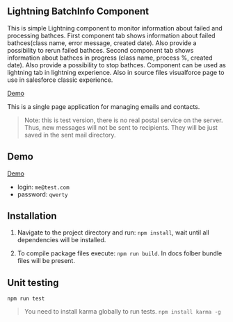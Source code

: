 ## Lightning BatchInfo Component


This is simple Lightning component to monitor information about failed and processing bathces.
First component tab shows information about failed bathces(class name, error message, created date). Also provide a possibility to rerun failed bathces.
Second component tab shows information about bathces in progress (class name, process %, created date). Also provide a possibility to stop bathces.
Component can be used as lightning tab in lightning experience. Also in source files visualforce page to use in salesforce classic experience.
 

 [Demo](https://githubsfdeploy.herokuapp.com/app/githubdeploy/vad1m198/batches_info?ref=master "Direct link")
 
 
 
This is a single page application for managing emails and contacts.

> Note: this is test version, there is no real postal service on the server. Thus, new messages will not be sent to recipients. They will be just saved in the sent mail directory.

## Demo

[Demo](https://vad1m198.github.io/mailbox-app/ "Direct link")

- login: `me@test.com`
- password: `qwerty`

## Installation

1. Navigate to the project directory and run: `npm install`, wait until all dependencies will be installed.

2. To compile package files execute: `npm run build`. In docs folber bundle files will be present.

## Unit testing

`npm run test`

> You need to install karma globally to run tests.  `npm install karma -g`